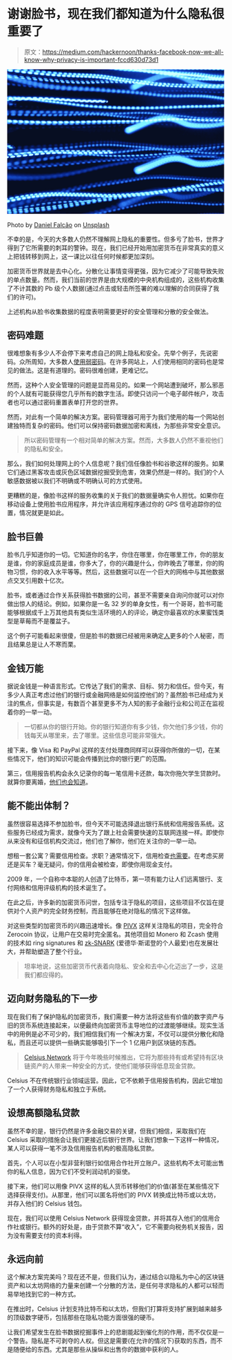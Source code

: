 # 谢谢脸书，现在我们都知道为什么隐私很重要了

> 原文：<https://medium.com/hackernoon/thanks-facebook-now-we-all-know-why-privacy-is-important-fccd630d73d1>

![](img/af1b4146e4948743865ce9f72a693580.png)

Photo by [Daniel Falcão](https://unsplash.com/photos/Pt27b3dRdVA?utm_source=unsplash&utm_medium=referral&utm_content=creditCopyText) on [Unsplash](https://unsplash.com/search/photos/security?utm_source=unsplash&utm_medium=referral&utm_content=creditCopyText)

不幸的是，今天的大多数人仍然不理解网上隐私的重要性。但多亏了脸书，世界才得到了它所需要的刺耳的警钟。现在，我们已经开始用加密货币在非常真实的意义上把钱转移到网上，这一课比以往任何时候都更加深刻。

加密货币世界就是去中心化。分散化让事情变得更强，因为它减少了可能导致失败的单点数量。然而，我们当前的世界是由大规模的中央机构组成的，这些机构收集了不计其数的 Pb 级个人数据(通过点击或轻击所签署的难以理解的合同获得了我们的许可)。

上述机构从脸书收集数据的程度表明需要更好的安全管理和分散的安全做法。

## **密码难题**

很难想象有多少人不会停下来考虑自己的网上隐私和安全。先举个例子，先说密码。众所周知，大多数人[使用弱密码](https://blog.preempt.com/weak-passwords)。在许多网站上，人们使用相同的密码也是常见的做法。这是有道理的。密码很难创建，更难记忆。

然而，这种个人安全管理的问题是显而易见的。如果一个网站遭到破坏，那么邪恶的个人就有可能获得您几乎所有的数字生活。即使只访问一个电子邮件帐户，攻击者也可以通过密码重置表单打开您的世界。

然而，对此有一个简单的解决方案。密码管理器可用于为我们使用的每一个网站创建独特而复杂的密码。他们可以保持密码数据加密和离线，为那些非常安全意识。

> 所以密码管理有一个相对简单的解决方案。然而，大多数人仍然不重视他们的隐私和安全。

那么，我们如何处理网上的个人信息呢？我们信任像脸书和谷歌这样的服务。如果它们通过黑客攻击或灰色区域数据挖掘受到危害，效果仍然是一样的。我们的个人敏感数据被以我们不明确或不明确认可的方式使用。

更糟糕的是，像脸书这样的服务收集的关于我们的数据量确实令人担忧。如果你在移动设备上使用脸书应用程序，并允许该应用程序通过你的 GPS 信号追踪你的位置，情况就更是如此。

## **脸书巨兽**

脸书几乎知道你的一切。它知道你的名字，你住在哪里，你在哪里工作，你的朋友是谁，你的家庭成员是谁，你多大了，你的兴趣是什么，你昨晚去了哪里，你的购物习惯，你的收入水平等等。然后，这些数据可以在一个巨大的网格中与其他数据点交叉引用数十亿次。

脸书，或者通过合作关系获得脸书数据的公司，甚至不需要亲自询问你就可以对你做出惊人的结论。例如，如果你是一名 32 岁的单身女性，有一个哥哥，脸书可能能够根据成千上万其他具有类似生活环境的人的评论，确定你最喜欢的水果蜜饯类型是草莓而不是覆盆子。

这个例子可能看起来很傻，但是脸书的数据已经被用来确定[人](https://www.popsci.com/everything-facebook-knows-about-you)更多的个人秘密，而且结果总是让人不寒而栗。

## **金钱万能**

据说金钱是一种语言形式。它传达了我们的需求、目标、努力和信任。但今天，有多少人真正考虑过他们的银行或金融网络是如何监控他们的？虽然脸书已经成为关注的焦点，但事实是，有数百个甚至更多不为人知的影子金融行业和公司正在监视着你的一举一动。

> 一切都从你的银行开始。你的银行知道你有多少钱，你欠他们多少钱，你的钱每天从哪里来，去了哪里。这些信息可能非常强大。

接下来，像 Visa 和 PayPal 这样的支付处理商同样可以获得你所做的一切，在某些情况下，他们的知识可能会传播到比你的银行更广的范围。

第三，信用报告机构会永久记录你的每一笔信用卡还款，每次你拖欠学生贷款时。就算你要离婚，[他们也会知道](https://www.experian.com/blogs/ask-experian/how-divorce-can-impact-your-credit-scores/)。

## **能不能出体制？**

虽然很容易选择不参加脸书，但今天不可能选择退出银行系统和信用报告系统。这些服务已经成为需求，就像今天为了跟上社会需要快速的互联网连接一样。即使你从来没有和征信机构交流过，他们也了解你，他们在关注你的一举一动。

想租一套公寓？需要信用检查。求职？通常情况下，信用检查[也需要](https://www.thebalance.com/why-do-employers-check-credit-history-2059598)。在考虑买房还是买车？毫无疑问，你的信用会被检查，即使你用现金支付。

2009 年，一个自称中本聪的人创造了比特币，第一项有能力让人们远离银行、支付网络和信用评级机构的技术诞生了。

在此之后，许多新的加密货币问世，包括专注于隐私的项目，这些项目不仅旨在提供对个人资产的完全财务控制，而且能够在绝对隐私的情况下这样做。

对这些类型的加密货币的兴趣迅速增长。像 [PIVX](http://pivx.org) 这样关注隐私的项目，完全符合 Zerocoin 协议，让用户在交易时完全匿名。其他项目如 Monero 和 Zcash 使用的技术如 ring signatures 和 [zk-SNARK](https://blockonomi.com/zk-snarks-privacy/) (爱德华·斯诺登的个人最爱)也在发展壮大，并帮助塑造了整个行业。

> 坦率地说，这些加密货币代表着向隐私、安全和去中心化迈出了一步，这是我们都应得的。

## **迈向财务隐私的下一步**

现在我们有了保护隐私的加密货币，我们需要一种方法将这些有价值的数字资产与旧的货币系统连接起来，以便最终向加密货币主导地位的过渡能够继续。现实生活中的用例是必不可少的，我们相信我们有一个解决方案，不仅可以提供分散化和隐私，而且还可以提供一些确实能够吸引下一个 1 亿用户到区块链的东西。

> [Celsius Network](http://celsius.network) 将于今年晚些时候推出，它将为那些持有或希望持有区块链资产的人带来一种安全的方式，使他们能够获得低息现金贷款。

Celsius 不在传统银行业领域运营。因此，它不依赖于信用报告机构，因此它增加了一个人获得财务隐私和独立于系统。

## **设想高额隐私贷款**

虽然不幸的是，银行仍然是许多金融交易的关键，但我们相信，采取我们在 Celsius 采取的措施会让我们更接近后银行世界。让我们想象一下这样一种情况，某人可以获得一笔不涉及信用报告机构的极高隐私贷款。

首先，个人可以在小型非营利银行如信用合作社开立账户。这些机构不太可能出售你的私人信息，因为它们不受利润动机的驱使。

接下来，他们可以用像 PIVX 这样的私人货币转移他们的价值(甚至在某些情况下选择获得支付)。从那里，他们可以匿名将他们的 PIVX 转换成比特币或以太坊，并存入他们的 Celsius 钱包。

现在，我们可以使用 Celsius Network 获得现金贷款，并将其存入他们的信用合作社或银行。额外的好处是，由于贷款不算“收入”，它不需要向税务机关报告，因为没有需要支付的资本利得。

## **永远向前**

这个解决方案完美吗？现在还不是，但我们认为，通过结合以隐私为中心的区块链资产和以太坊网络的力量来创建一个分散的方法，是任何寻求隐私的人都可以轻而易举地找到它的一种方式。

在推出时，Celsius 计划支持比特币和以太坊，但我们打算将支持扩展到越来越多的顶级数字硬币，包括那些在隐私功能方面很强的硬币。

让我们希望发生在脸书数据挖掘事件上的悲剧能起到催化剂的作用，而不仅仅是一个警告。隐私是不可剥夺的人权。但这是需要(在允许的情况下)获取的东西，而不是随便给的东西。尤其是那些从操纵和出售你的数据中获利的人。